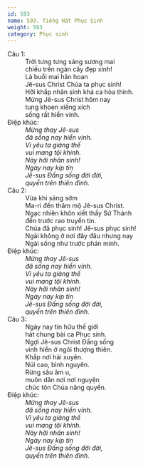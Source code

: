 ```yaml
---
id: 593
name: 593. Tiếng Hát Phục Sinh
weight: 593
category: Phục sinh
---
```

<dl><dt>Câu 1:</dt><dd data-verse="1">Trời tưng tưng sáng sương mai <br/>chiếu trên ngàn cây đẹp xinh! <br/>Là buổi mai hân hoan <br/>Jê-sus Christ Chúa ta phục sinh! <br/>Hỡi khắp nhân sinh khá ca hòa thinh. <br/>Mừng Jê-sus Christ hôm nay <br/>tung khoen xiềng xích <br/>sống rất hiển vinh. </dd><dt>Điệp khúc:</dt><dd data-chorus="1"><em>Mừng thay Jê-sus <br/>đã sống nay hiển vinh. <br/>Vì yêu ta giáng thế <br/>vui mang tội khinh. <br/>Này hỡi nhân sinh! <br/>Ngày nay kíp tin <br/>Jê-sus Đấng sống đời đời, <br/>quyền trên thiên đình. </em></dd><dt>Câu 2:</dt><dd data-verse="2">Vừa khi sáng sớm <br/>Ma-ri đến thăm mộ Jê-sus Christ. <br/>Ngạc nhiên khôn xiết thấy Sứ Thánh <br/>đến trước rao truyền tin. <br/>Chúa đã phục sinh! Jê-sus phục sinh! <br/>Ngài không ở nơi đây đâu nhưng nay <br/>Ngài sống như trước phán minh. </dd><dt>Điệp khúc:</dt><dd data-chorus="1"><em>Mừng thay Jê-sus <br/>đã sống nay hiển vinh. <br/>Vì yêu ta giáng thế <br/>vui mang tội khinh. <br/>Này hỡi nhân sinh! <br/>Ngày nay kíp tin <br/>Jê-sus Đấng sống đời đời, <br/>quyền trên thiên đình. </em></dd><dt>Câu 3:</dt><dd data-verse="3">Ngày nay tín hữu thế giới <br/>hát chung bài ca Phục sinh. <br/>Ngợi Jê-sus Christ Đấng sống <br/>vinh hiển ở ngôi thượng thiên. <br/>Khắp nơi hải xuyên. <br/>Núi cao, bình nguyên. <br/>Rừng sâu âm u, <br/>muôn dân nơi nơi nguyện <br/>chúc tôn Chúa năng quyền. </dd><dt>Điệp khúc:</dt><dd data-chorus="1"><em>Mừng thay Jê-sus <br/>đã sống nay hiển vinh. <br/>Vì yêu ta giáng thế <br/>vui mang tội khinh. <br/>Này hỡi nhân sinh! <br/>Ngày nay kíp tin <br/>Jê-sus Đấng sống đời đời, <br/>quyền trên thiên đình. </em></dd></dl>
